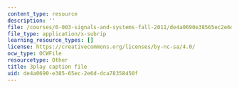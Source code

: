 ```yaml
---
content_type: resource
description: ''
file: /courses/6-003-signals-and-systems-fall-2011/de4a0690e38565ec2e6ddca78358450f_ufU6b7OHb8M.srt
file_type: application/x-subrip
learning_resource_types: []
license: https://creativecommons.org/licenses/by-nc-sa/4.0/
ocw_type: OCWFile
resourcetype: Other
title: 3play caption file
uid: de4a0690-e385-65ec-2e6d-dca78358450f
---
```

